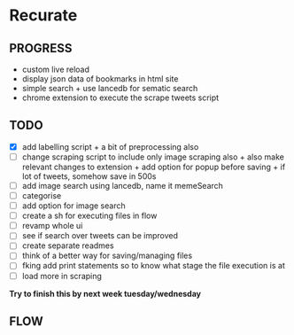 # Recurate

## PROGRESS

- custom live reload
- display json data of bookmarks in html site
- simple search + use lancedb for sematic search 
- chrome extension to execute the scrape tweets script

## TODO

- [x] add labelling script + a bit of preprocessing also
- [ ] change scraping script to include only image scraping also + also make relevant changes to extension + add option for popup before saving + if
lot of tweets, somehow save in 500s
- [ ] add image search using lancedb, name it memeSearch
- [ ] categorise
- [ ] add option for image search
- [ ] create a sh for executing files in flow
- [ ] revamp whole ui 
- [ ] see if search over tweets can be improved
- [ ] create separate readmes
- [ ] think of a better way for saving/managing files 
- [ ] fking add print statements so to know what stage the file execution is at
- [ ] load more in scraping

**Try to finish this by next week tuesday/wednesday**

## FLOW
